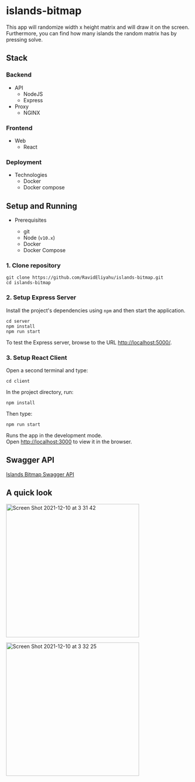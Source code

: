# islands-bitmap
This app will randomize width x height matrix and will draw it on the screen. <br>
Furthermore, you can find how many islands the random matrix has by pressing solve.<br>

## Stack

### Backend

- API
  - NodeJS
  - Express
- Proxy
  - NGINX

### Frontend

- Web
  - React

### Deployment

- Technologies
  - Docker
  - Docker compose

## Setup and Running

- Prerequisites

  - git
  - Node (`v10.x`)
  - Docker
  - Docker Compose

### 1. Clone repository 

```
git clone https://github.com/RavidEliyahu/islands-bitmap.git
cd islands-bitmap
```
### 2. Setup Express Server
Install the project's dependencies using `npm` and then start the application.

```
cd server
npm install
npm run start
```
To test the Express server, browse to the URL [http://localhost:5000/](http://localhost:5000/).

### 3. Setup React Client

Open a second terminal and type:

```
cd client
```
In the project directory, run:

```
npm install
```
Then type:

```
npm run start
```
Runs the app in the development mode.<br>
Open [http://localhost:3000](http://localhost:3000) to view it in the browser.

## Swagger API
[Islands Bitmap Swagger API](https://app.swaggerhub.com/apis-docs/ravid-eliyahu/islands-bitmap/1.0.0)

## A quick look
<img width="363" alt="Screen Shot 2021-12-10 at 3 31 42" src="https://user-images.githubusercontent.com/46108499/145502115-f9a69835-7a74-426a-8a2c-c9dd781dd4c6.png"><br>

<img width="363" alt="Screen Shot 2021-12-10 at 3 32 25" src="https://user-images.githubusercontent.com/46108499/145502157-2a873d41-10e1-46e2-80ff-bdfbfa80b8dd.png">

